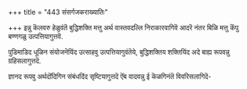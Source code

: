 +++
title = "443 संसर्गजकराख्यातिः"

+++
इन्नु कॆलवरु हेळुवंतॆ बुद्धिशक्ति मत्तु अर्थ वास्तवदल्लि निराकारवागिवॆ आदरॆ नंतर बिळि मत्तु कॆंपु बण्णगळु उत्पत्तियागुत्तवॆ.

पुडिमाडिद धूळिन संयोजनॆयिंद उत्साहवु उत्पत्तियागुवंतॆये, बुद्धिशक्तिय शक्तियिंद अदे बाह्य रूपवन्नु ग्रहिसलागुत्तदॆ.

ज्ञानद रूपवु अर्थदॊंदिगिन संबंधदिंद सृष्टियागुत्तदॆ ऎंब वादवन्नु ई कॆळगिनंतॆ विवरिसलागिदॆ-

